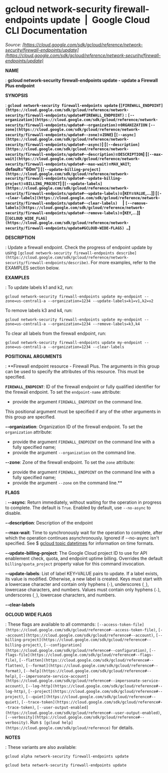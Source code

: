 # gcloud network-security firewall-endpoints update  |  Google Cloud CLI Documentation

*Source: [https://cloud.google.com/sdk/gcloud/reference/network-security/firewall-endpoints/update](https://cloud.google.com/sdk/gcloud/reference/network-security/firewall-endpoints/update)*

**NAME**

: **gcloud network-security firewall-endpoints update - update a Firewall Plus endpoint**

**SYNOPSIS**

: **`gcloud network-security firewall-endpoints update` (`[FIREWALL_ENDPOINT](https://cloud.google.com/sdk/gcloud/reference/network-security/firewall-endpoints/update#FIREWALL_ENDPOINT)` : `[--organization](https://cloud.google.com/sdk/gcloud/reference/network-security/firewall-endpoints/update#--organization)`=`ORGANIZATION` `[--zone](https://cloud.google.com/sdk/gcloud/reference/network-security/firewall-endpoints/update#--zone)`=`ZONE`) [`[--async](https://cloud.google.com/sdk/gcloud/reference/network-security/firewall-endpoints/update#--async)`] [`[--description](https://cloud.google.com/sdk/gcloud/reference/network-security/firewall-endpoints/update#--description)`=`DESCRIPTION`] [`[--max-wait](https://cloud.google.com/sdk/gcloud/reference/network-security/firewall-endpoints/update#--max-wait)`=`MAX_WAIT`; default="60m"] [`[--update-billing-project](https://cloud.google.com/sdk/gcloud/reference/network-security/firewall-endpoints/update#--update-billing-project)`=`BILLING_PROJECT`] [`[--update-labels](https://cloud.google.com/sdk/gcloud/reference/network-security/firewall-endpoints/update#--update-labels)`=[`KEY`=`VALUE`,…]] [`[--clear-labels](https://cloud.google.com/sdk/gcloud/reference/network-security/firewall-endpoints/update#--clear-labels)`     | `[--remove-labels](https://cloud.google.com/sdk/gcloud/reference/network-security/firewall-endpoints/update#--remove-labels)`=[`KEY`,…]] [`[GCLOUD_WIDE_FLAG](https://cloud.google.com/sdk/gcloud/reference/network-security/firewall-endpoints/update#GCLOUD-WIDE-FLAGS) …`]**

**DESCRIPTION**

: Update a firewall endpoint. Check the progress of endpoint update by using
`[gcloud
network-security firewall-endpoints describe](https://cloud.google.com/sdk/gcloud/reference/network-security/firewall-endpoints/describe)`.
For more examples, refer to the EXAMPLES section below.

**EXAMPLES**

: To update labels k1 and k2, run:

```
gcloud network-security firewall-endpoints update my-endpoint --zone=us-central1-a --organization=1234 --update-labels=k1=v1,k2=v2
```

To remove labels k3 and k4, run:

```
gcloud network-security firewall-endpoints update my-endpoint --zone=us-central1-a --organization=1234 --remove-labels=k3,k4
```

To clear all labels from the firewall endpoint, run:

```
gcloud network-security firewall-endpoints update my-endpoint --zone=us-central1-a --organization=1234 --clear-labels
```

**POSITIONAL ARGUMENTS**

: **Firewall endpoint resource - Firewall Plus. The arguments in this group can be
used to specify the attributes of this resource.
This must be specified.

**`FIREWALL_ENDPOINT`**:
ID of the firewall endpoint or fully qualified identifier for the firewall
endpoint.
To set the `endpoint-name` attribute:

- provide the argument `FIREWALL_ENDPOINT` on the command line.

This positional argument must be specified if any of the other arguments in this
group are specified.

**--organization**:
Organization ID of the firewall endpoint.
To set the `organization` attribute:

- provide the argument `FIREWALL_ENDPOINT` on the command line with a
fully specified name;
- provide the argument `--organization` on the command line.

**--zone**:
Zone of the firewall endpoint.
To set the `zone` attribute:

- provide the argument `FIREWALL_ENDPOINT` on the command line with a
fully specified name;
- provide the argument `--zone` on the command line.**

**FLAGS**

: **--async**:
Return immediately, without waiting for the operation in progress to complete.
The default is `True`. Enabled by default, use
`--no-async` to disable.

**--description**:
Description of the endpoint

**--max-wait**:
Time to synchronously wait for the operation to complete, after which the
operation continues asynchronously. Ignored if --no-async isn't specified. See $
[gcloud topic datetimes](https://cloud.google.com/sdk/gcloud/reference/topic/datetimes) for
information on time formats.

**--update-billing-project**:
The Google Cloud project ID to use for API enablement check, quota, and endpoint
uptime billing. Overrides the default `billing/quota_project`
property value for this command invocation.

**--update-labels**:
List of label KEY=VALUE pairs to update. If a label exists, its value is
modified. Otherwise, a new label is created.
Keys must start with a lowercase character and contain only hyphens
(`-`), underscores (`_`), lowercase characters, and
numbers. Values must contain only hyphens (`-`), underscores
(`_`), lowercase characters, and numbers.

**--clear-labels**

**GCLOUD WIDE FLAGS**

: These flags are available to all commands: `[--access-token-file](https://cloud.google.com/sdk/gcloud/reference#--access-token-file)`,
`[--account](https://cloud.google.com/sdk/gcloud/reference#--account)`, `[--billing-project](https://cloud.google.com/sdk/gcloud/reference#--billing-project)`,
`[--configuration](https://cloud.google.com/sdk/gcloud/reference#--configuration)`,
`[--flags-file](https://cloud.google.com/sdk/gcloud/reference#--flags-file)`,
`[--flatten](https://cloud.google.com/sdk/gcloud/reference#--flatten)`, `[--format](https://cloud.google.com/sdk/gcloud/reference#--format)`, `[--help](https://cloud.google.com/sdk/gcloud/reference#--help)`, `[--impersonate-service-account](https://cloud.google.com/sdk/gcloud/reference#--impersonate-service-account)`,
`[--log-http](https://cloud.google.com/sdk/gcloud/reference#--log-http)`,
`[--project](https://cloud.google.com/sdk/gcloud/reference#--project)`, `[--quiet](https://cloud.google.com/sdk/gcloud/reference#--quiet)`, `[--trace-token](https://cloud.google.com/sdk/gcloud/reference#--trace-token)`, `[--user-output-enabled](https://cloud.google.com/sdk/gcloud/reference#--user-output-enabled)`,
`[--verbosity](https://cloud.google.com/sdk/gcloud/reference#--verbosity)`.
Run `$ [gcloud help](https://cloud.google.com/sdk/gcloud/reference)` for details.

**NOTES**

: These variants are also available:

```
gcloud alpha network-security firewall-endpoints update
```

```
gcloud beta network-security firewall-endpoints update
```